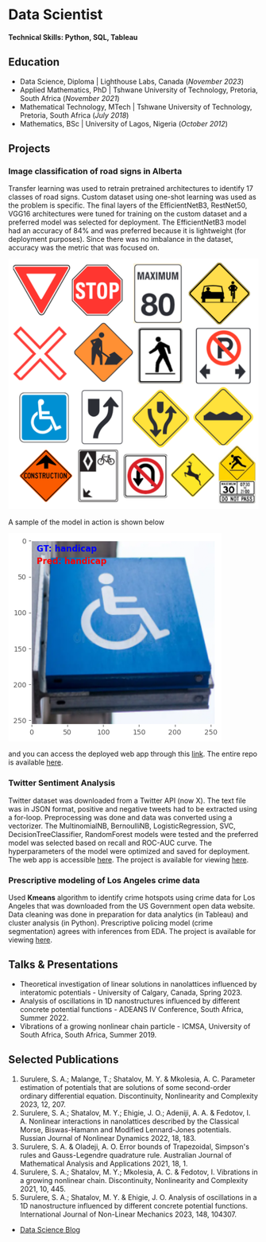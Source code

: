 # Data Scientist

#### Technical Skills: Python, SQL, Tableau

## Education
- Data Science, Diploma | Lighthouse Labs, Canada (_November 2023_)
- Applied Mathematics, PhD | Tshwane University of Technology, Pretoria, South Africa (_November 2021_)								       		
- Mathematical Technology, MTech | Tshwane University of Technology, Pretoria, South Africa (_July 2018_)	 			        		
- Mathematics, BSc | University of Lagos, Nigeria (_October 2012_)

## Projects
### Image classification of road signs in Alberta

Transfer learning was used to retrain pretrained architectures to identify 17 classes of road signs. Custom dataset using one-shot learning was used as the problem is specific. The final layers of the EfficientNetB3, RestNet50, VGG16 architectures were tuned for training on the custom dataset and a preferred model was selected for deployment. The EfficientNetB3 model had an accuracy of 84% and was preferred because it is lightweight (for deployment purposes). Since there was no imbalance in the dataset, accuracy was the metric that was focused on.

![Traffic signs catalogue](assets/img/traffic_signs_grid.png)

A sample of the model in action is shown below

![Model in action](assets/img/sample_pred.png)

and you can access the deployed web app through this [link](https://roadsignsdetection.streamlit.app/). The entire repo is available [here](https://github.com/samuelsurulere/image-classification-of-road-signs/).

### Twitter Sentiment Analysis

Twitter dataset was downloaded from a Twitter API (now X). The text file was in JSON format, positive and negative tweets had to be extracted using a for-loop. Preprocessing was done and data was converted using a vectorizer. The MultinomialNB, BernoulliNB, LogisticRegression, SVC, DecisionTreeClassifier,
RandomForest models were tested and the preferred model was selected based on recall and ROC-AUC curve. The hyperparameters of the model were optimized and saved for deployment. The web app is accessible [here](https://sentweetmentanalysis.streamlit.app/). The project is available for viewing [here](https://github.com/samuelsurulere/Sentiment-Analysis/).

### Prescriptive modeling of Los Angeles crime data

Used **Kmeans** algorithm to identify crime hotspots using crime data for Los Angeles that was downloaded from the US Government open data website. Data cleaning was done in preparation for data analytics (in Tableau) and cluster analysis (in Python). Prescriptive policing model (crime segmentation) agrees with inferences from EDA. The project is available for viewing [here](https://github.com/vangalasusmi/Mid-term-Project).


<!-- ## Work Experience
**Data Scientist @ Toyota Financial Services (_June 2022 - Present_)**
- Uncovered and corrected missing step in production data pipeline which impacted over 70% of active accounts
- Redeveloped loan originations model which resulted in 50% improvement in model performance and saving 1 million dollars in potential losses

**Data Science Consultant @ Shawhin Talebi Ventures LLC (_December 2020 - Present_)**
- Conducted data collection, processing, and analysis for novel study evaluating the impact of over 300 biometrics variables on human performance in hyper-realistic, live-fire training scenarios
- Applied unsupervised deep learning approaches to longitudinal ICU data to discover novel sepsis sub-phenotypes -->


## Talks & Presentations
- Theoretical investigation of linear solutions in nanolattices influenced by interatomic potentials - University of Calgary, Canada, Spring 2023.
- Analysis of oscillations in 1D nanostructures influenced by different concrete potential functions - ADEANS IV Conference, South Africa, Summer 2022.
- Vibrations of a growing nonlinear chain particle - ICMSA, University of South Africa, South Africa, Summer 2019.

## Selected Publications
1. Surulere, S. A.; Malange, T.; Shatalov, M. Y. & Mkolesia, A. C. Parameter estimation of potentials that are solutions of some second-order ordinary differential equation. Discontinuity, Nonlinearity and Complexity 2023, 12, 207.
2. Surulere, S. A.; Shatalov, M. Y.; Ehigie, J. O.; Adeniji, A. A. & Fedotov, I. A. Nonlinear interactions in nanolattices described by the Classical Morse, Biswas-Hamann and Modified Lennard-Jones potentials. Russian Journal of Nonlinear Dynamics 2022, 18, 183.
3. Surulere, S. A. & Oladeji, A. O. Error bounds of Trapezoidal, Simpson's rules and Gauss-Legendre quadrature rule. Australian Journal of Mathematical Analysis and Applications 2021, 18, 1.
4. Surulere, S. A.; Shatalov, M. Y.; Mkolesia, A. C. & Fedotov, I. Vibrations in a growing nonlinear chain. Discontinuity, Nonlinearity and Complexity 2021, 10, 445.
5. Surulere, S. A.; Shatalov, M. Y. & Ehigie, J. O. Analysis of oscillations in a 1D nanostructure influenced by different concrete potential functions. International Journal of Non-Linear Mechanics 2023, 148, 104307.

- [Data Science Blog](https://medium.com/@drsamuelsurulere)
